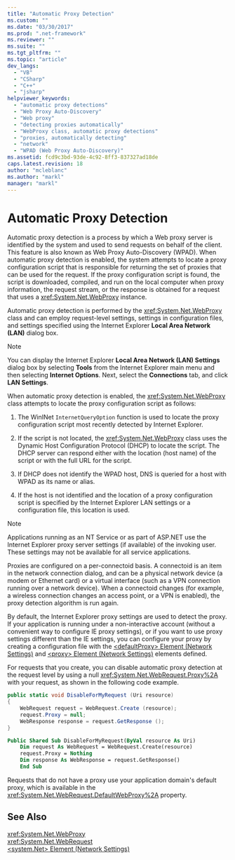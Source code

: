 ```yaml
---
title: "Automatic Proxy Detection"
ms.custom: ""
ms.date: "03/30/2017"
ms.prod: ".net-framework"
ms.reviewer: ""
ms.suite: ""
ms.tgt_pltfrm: ""
ms.topic: "article"
dev_langs: 
  - "VB"
  - "CSharp"
  - "C++"
  - "jsharp"
helpviewer_keywords: 
  - "automatic proxy detections"
  - "Web Proxy Auto-Discovery"
  - "Web proxy"
  - "detecting proxies automatically"
  - "WebProxy class, automatic proxy detections"
  - "proxies, automatically detecting"
  - "network"
  - "WPAD (Web Proxy Auto-Discovery)"
ms.assetid: fcd9c3bd-93de-4c92-8ff3-837327ad18de
caps.latest.revision: 18
author: "mcleblanc"
ms.author: "markl"
manager: "markl"
---
```

# Automatic Proxy Detection
Automatic proxy detection is a process by which a Web proxy server is identified by the system and used to send requests on behalf of the client. This feature is also known as Web Proxy Auto-Discovery (WPAD). When automatic proxy detection is enabled, the system attempts to locate a proxy configuration script that is responsible for returning the set of proxies that can be used for the request. If the proxy configuration script is found, the script is downloaded, compiled, and run on the local computer when proxy information, the request stream, or the response is obtained for a request that uses a <xref:System.Net.WebProxy> instance.  
  
 Automatic proxy detection is performed by the <xref:System.Net.WebProxy> class and can employ request-level settings, settings in configuration files, and settings specified using the Internet Explorer **Local Area Network (LAN)** dialog box.  
  
> [!NOTE]
>  You can display the Internet Explorer **Local Area Network (LAN) Settings** dialog box by selecting **Tools** from the Internet Explorer main menu and then selecting **Internet Options**. Next, select the **Connections** tab, and click **LAN Settings**.  
  
 When automatic proxy detection is enabled, the <xref:System.Net.WebProxy> class attempts to locate the proxy configuration script as follows:  
  
1.  The WinINet `InternetQueryOption` function is used to locate the proxy configuration script most recently detected by Internet Explorer.  
  
2.  If the script is not located, the <xref:System.Net.WebProxy> class uses the Dynamic Host Configuration Protocol (DHCP) to locate the script. The DHCP server can respond either with the location (host name) of the script or with the full URL for the script.  
  
3.  If DHCP does not identify the WPAD host, DNS is queried for a host with WPAD as its name or alias.  
  
4.  If the host is not identified and the location of a proxy configuration script is specified by the Internet Explorer LAN settings or a configuration file, this location is used.  
  
> [!NOTE]
>  Applications running as an NT Service or as part of ASP.NET use the Internet Explorer proxy server settings (if available) of the invoking user. These settings may not be available for all service applications.  
  
 Proxies are configured on a per-connectoid basis. A connectoid is an item in the network connection dialog, and can be a physical network device (a modem or Ethernet card) or a virtual interface (such as a VPN connection running over a network device). When a connectoid changes (for example, a wireless connection changes an access point, or a VPN is enabled), the proxy detection algorithm is run again.  
  
 By default, the Internet Explorer proxy settings are used to detect the proxy. If your application is running under a non-interactive account (without a convenient way to configure IE proxy settings), or if you want to use proxy settings different than the IE settings, you can configure your proxy by creating a configuration file with the [\<defaultProxy> Element (Network Settings)](../../../docs/framework/configure-apps/file-schema/network/defaultproxy-element-network-settings.md) and [\<proxy> Element (Network Settings)](../../../docs/framework/configure-apps/file-schema/network/proxy-element-network-settings.md) elements defined.  
  
 For requests that you create, you can disable automatic proxy detection at the request level by using a null <xref:System.Net.WebRequest.Proxy%2A> with your request, as shown in the following code example.  
  
```csharp  
public static void DisableForMyRequest (Uri resource)  
{  
    WebRequest request = WebRequest.Create (resource);  
    request.Proxy = null;  
    WebResponse response = request.GetResponse ();  
}  
```  
  
```vb  
Public Shared Sub DisableForMyRequest(ByVal resource As Uri)  
    Dim request As WebRequest = WebRequest.Create(resource)  
    request.Proxy = Nothing  
    Dim response As WebResponse = request.GetResponse()  
    End Sub   
```  
  
 Requests that do not have a proxy use your application domain's default proxy, which is available in the <xref:System.Net.WebRequest.DefaultWebProxy%2A> property.  
  
## See Also  
 <xref:System.Net.WebProxy>   
 <xref:System.Net.WebRequest>   
 [\<system.Net> Element (Network Settings)](../../../docs/framework/configure-apps/file-schema/network/system-net-element-network-settings.md)
